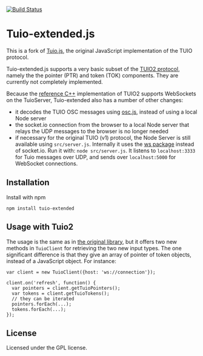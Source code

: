 [![Build Status](https://travis-ci.org/nomve/Tuio.js.svg?branch=master)](https://travis-ci.org/nomve/Tuio.js)

# Tuio-extended.js

This is a fork of [Tuio.js](https://github.com/fe9lix/Tuio.js), the original JavaScript implementation of the TUIO protocol.

Tuio-extended.js supports a very basic subset of the [TUIO2 protocol](tuio.org/?tuio20), namely the the pointer (PTR) and token (TOK) components. They are currently not completely implemented.

Because the [reference C++](https://github.com/mkalten/TUIO20_CPP) implementation of TUIO2 supports  WebSockets on the TuioServer, Tuio-extended also has a number of other changes:

* it decodes the TUIO OSC messages using [osc.js](https://github.com/colinbdclark/osc.js), instead of using a local Node server
* the socket.io connection from the browser to a local Node server that relays the UDP messages to the browser is no longer needed
* if necessary for the original TUIO (v1) protocol, the Node Server is still available using `src/server.js`. Internally it uses the [ws package](https://github.com/websockets/ws) instead of socket.io. Run it with: `node src/server.js`. It listens to `localhost:3333` for Tuio messages over UDP, and sends over `localhost:5000` for WebSocket connections.

## Installation
Install with npm
```
npm install tuio-extended
```

## Usage with Tuio2
The usage is the same as in [the original library](https://github.com/fe9lix/Tuio.js), but it offers two new methods in `TuioClient` for retrieving the two new input types. The one significant difference is that they give an array of pointer of token objects, instead of a JavaScript object. For instance:
```
var client = new TuioClient({host: 'ws://connection'});

client.on('refresh', function() {
  var pointers = client.getTuioPointers();
  var tokens = client.getTuioTokens();
  // they can be iterated
  pointers.forEach(...);
  tokens.forEach(...);
});
```

## License
Licensed under the GPL license.
